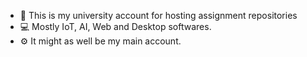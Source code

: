 - 🥦 This is my university account for hosting assignment repositories
- 💻 Mostly IoT, AI, Web and Desktop softwares.
- ⚙️ It might as well be my main account.

<!---
102762373/102762373 is a ✨ special ✨ repository because its `README.md` (this file) appears on your GitHub profile.
You can click the Preview link to take a look at your changes.
--->
